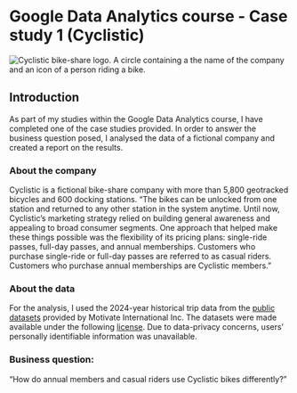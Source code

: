 # Google Data Analytics course - Case study 1 (Cyclistic)

<picture>
 <source media="(prefers-color-scheme: dark)" srcset="https://github.com/user-attachments/assets/4ce171bb-f41f-4f6a-ae71-4842776e3eb6">
 <source media="(prefers-color-scheme: light)" srcset="https://github.com/user-attachments/assets/4ce171bb-f41f-4f6a-ae71-4842776e3eb6">
 <img alt="Cyclistic bike-share logo. A circle containing a the name of the company and an icon of a person riding a bike." src="https://github.com/user-attachments/assets/4ce171bb-f41f-4f6a-ae71-4842776e3eb6">
</picture>

## Introduction
As part of my studies within the Google Data Analytics course, I have completed one of the case studies provided. In order to answer the business question posed, I analysed the data of a fictional company and created a report on the results.

### About the company
Cyclistic is a fictional bike-share company with more than 5,800 geotracked bicycles and 600 docking stations. “The bikes can be unlocked from one station and returned to any other station in the system anytime. Until now, Cyclistic’s marketing strategy relied on building general awareness and appealing to broad consumer segments. One approach that helped make these things possible was the flexibility of its pricing plans: single-ride passes, full-day passes, and annual memberships. Customers who purchase single-ride or full-day passes are referred to as casual riders. Customers who purchase annual memberships are Cyclistic members.”

### About the data
For the analysis, I used the 2024-year historical trip data from the [public datasets](https://divvy-tripdata.s3.amazonaws.com/index.html) provided by Motivate International Inc. The datasets were made available under the following [license](https://www.divvybikes.com/data-license-agreement). Due to data-privacy concerns, users’ personally identifiable information was unavailable.

### Business question: 
“How do annual members and casual riders use Cyclistic bikes differently?”

